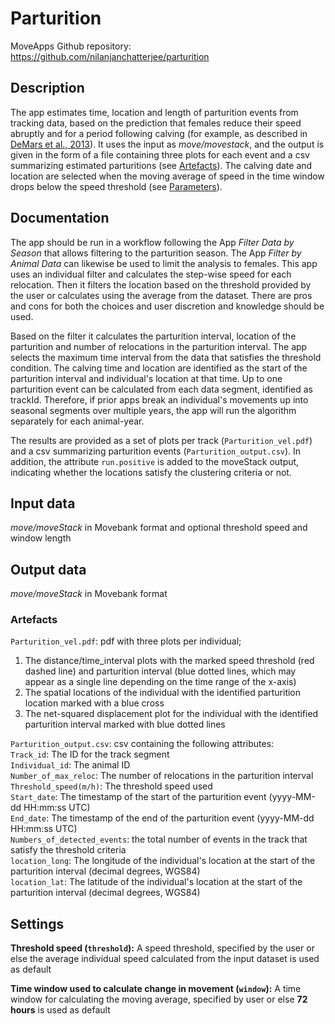 # Parturition

MoveApps 
Github repository: https://github.com/nilanjanchatterjee/parturition

## Description

The app estimates time, location and length of parturition events from tracking data, based on the prediction that females reduce their speed abruptly and for a period following calving (for example, as described in [DeMars et al., 2013](https://doi.org/10.1002/ece3.785)). It uses the input as *move/movestack*, and the output is given in the form of a file containing three plots for each event and a csv summarizing estimated parturitions (see [Artefacts](#artefacts)). The calving date and location are selected when the moving average of speed in the time window drops below the speed threshold (see [Parameters](#parameters)).

## Documentation

The app should be run in a workflow following the App *Filter Data by Season* that allows filtering to the parturition season. The App *Filter by Animal Data* can likewise be used to limit the analysis to females. This app uses an individual filter and calculates the step-wise speed for each relocation. Then it filters the location based on the threshold provided by the user or calculates using the average from the dataset. There are pros and cons for both the choices and user discretion and knowledge should be used.

Based on the filter it calculates the parturition interval, location of the parturition and number of relocations in the parturition interval. The app selects the maximum time interval from the data that satisfies the threshold condition. The calving time and location are identified as the start of the parturition interval and individual's location at that time. Up to one parturition event can be calculated from each data segment, identified as trackId. Therefore, if prior apps break an individual's movements up into seasonal segments over multiple years, the app will run the algorithm separately for each animal-year.

The results are provided as a set of plots per track (`Parturition_vel.pdf`) and a csv summarizing parturition events (`Parturition_output.csv`). In addition, the attribute `run.positive` is added to the moveStack output, indicating whether the locations satisfy the clustering criteria or not.

## Input data

*move/moveStack* in Movebank format and optional threshold speed and window length

## Output data

*move/moveStack* in Movebank format

### Artefacts
`Parturition_vel.pdf`: pdf with three plots per individual; 
1. The distance/time_interval plots with the marked speed threshold (red dashed line) and parturition interval (blue dotted lines, which may appear as a single line depending on the time range of the x-axis)    
2. The spatial locations of the individual with the identified parturition location marked with a blue cross
3. The net-squared displacement plot for the individual with the identified parturition interval marked with blue dotted lines 
 
`Parturition_output.csv`: csv containing the following attributes:   
`Track_id`: The ID for the track segment   
`Individual_id`: The animal ID   
`Number_of_max_reloc`: The number of relocations in the parturition interval   
`Threshold_speed(m/h)`: The threshold speed used   
`Start_date`: The timestamp of the start of the parturition event (yyyy-MM-dd HH:mm:ss UTC)   
`End_date`: The timestamp of the end of the parturition event (yyyy-MM-dd HH:mm:ss UTC)   
`Numbers_of_detected_events`: the total number of events in the track that satisfy the threshold criteria  
`location_long`: The longitude of the individual's location at the start of the parturition interval (decimal degrees, WGS84)   
`location_lat`: The latitude of the individual's location at the start of the parturition interval (decimal degrees, WGS84)

## Settings

**Threshold speed (`threshold`):** A speed threshold, specified by the user or else the average individual speed calculated from the input dataset is used as default
   
**Time window used to calculate change in movement (`window`):** A time window for calculating the moving average, specified by user or else **72 hours** is used as default
